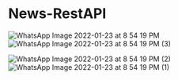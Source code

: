 # News-RestAPI

![WhatsApp Image 2022-01-23 at 8 54 19 PM](https://user-images.githubusercontent.com/62516213/150686922-c6ef26ae-ed30-4eac-bf9d-b479fe317308.jpeg)  ![WhatsApp Image 2022-01-23 at 8 54 19 PM (3)](https://user-images.githubusercontent.com/62516213/150686924-04822cd2-01b6-4a8c-9287-be933d3e41aa.jpeg)


![WhatsApp Image 2022-01-23 at 8 54 19 PM (2)](https://user-images.githubusercontent.com/62516213/150686929-f073c083-1075-436f-86c3-b0041c878a10.jpeg) ![WhatsApp Image 2022-01-23 at 8 54 19 PM (1)](https://user-images.githubusercontent.com/62516213/150686931-c94ec1c2-518d-4284-bbd3-33b6afb0b971.jpeg)

